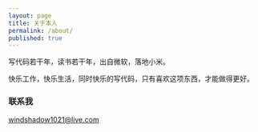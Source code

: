 ```yaml
---
layout: page
title: 关于本人
permalink: /about/
published: true
---
```


写代码若干年，读书若干年，出自微软，落地小米。

快乐工作，快乐生活，同时快乐的写代码，只有喜欢这项东西，才能做得更好。

### 联系我

[windshadow1021@live.com](mailto:windshadow1021@live.com)
